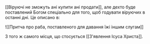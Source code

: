 [[Віруючі не зможуть ані купити ані продати]], але дехто буде поставлений Богом спеціально для того, щоб годувати віруючих в останні дні. Це описано в:

![[Притча про раба, поставленого для давання їжі іншим слугам]]

З того ж самого місця, що стосується [[З'явлення Ісуса Христа]].
